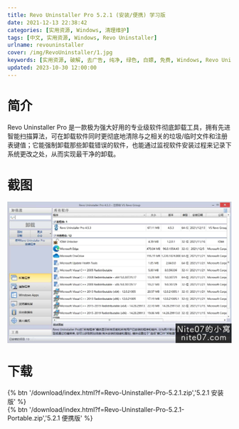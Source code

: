 ```yaml
---
title: Revo Uninstaller Pro 5.2.1 (安装/便携) 学习版
date: 2021-12-13 22:38:42
categories: [实用资源, Windows, 清理维护]
tags: [中文, 实用资源, Windows, Revo Uninstaller]
urlname: revouninstaller
cover: /img/RevoUninstaller/1.jpg
keywords: [实用资源, 破解, 去广告, 纯净, 绿色, 白嫖, 免费, Windows, Revo Uninstaller]
updated: 2023-10-30 12:00:00
---
```


# 简介

Revo Uninstaller Pro 是一款极为强大好用的专业级软件彻底卸载工具，拥有先进智能扫描算法，可在卸载软件同时更彻底地清除与之相关的垃圾/临时文件和注册表键值；它能强制卸载那些卸载错误的软件，也能通过监视软件安装过程来记录下系统更改之处，从而实现最干净的卸载。

# 截图

![](/img/RevoUninstaller/2.jpg)

# 下载

{% btn '/download/index.html?f=Revo-Uninstaller-Pro-5.2.1.zip','5.2.1 安装版' %}
<br>
{% btn '/download/index.html?f=Revo-Uninstaller-Pro-5.2.1-Portable.zip','5.2.1 便携版' %}
